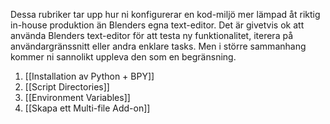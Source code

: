 Dessa rubriker tar upp hur ni konfigurerar en kod-miljö mer lämpad åt riktig in-house produktion än Blenders egna text-editor. Det är givetvis ok att använda Blenders text-editor för att testa ny funktionalitet, iterera på användargränssnitt eller andra enklare tasks. Men i större sammanhang kommer ni sannolikt uppleva den som en begränsning.
1. [[Installation av Python + BPY]]
2. [[Script Directories]]
3. [[Environment Variables]]
4. [[Skapa ett Multi-file Add-on]]